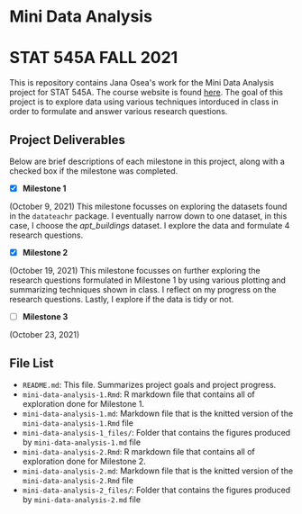 # Mini Data Analysis
# STAT 545A FALL 2021

This is repository contains Jana Osea's work for the Mini Data Analysis project for STAT 545A. The course website is found [here](https://stat545.stat.ubc.ca/course/). The goal of this project is to explore data using various techniques intorduced in class in order to formulate and answer various research questions.

## Project Deliverables

Below are brief descriptions of each milestone in this project, along with a checked box if the milestone was completed.

- [x] **Milestone 1** 

(October 9, 2021)
This milestone focusses on exploring the datasets found in the `datateachr` package. I eventually narrow down to one dataset, in this case, I choose the *apt_buildings* dataset. I explore the data and formulate 4 research questions.
- [x] **Milestone 2** 

(October 19, 2021)
This milestone focusses on further exploring the research questions formulated in Milestone 1 by using various plotting and summarizing techniques shown in class. I reflect on my progress on the research questions. Lastly, I explore if the data is tidy or not.

- [ ] **Milestone 3** 

(October 23, 2021)

## File List

- `README.md`: This file. Summarizes project goals and project progress.
- `mini-data-analysis-1.Rmd`: R markdown file that contains all of exploration done for Milestone 1.
- `mini-data-analysis-1.md`: Markdown file that is the knitted version of the  `mini-data-analysis-1.Rmd` file
- `mini-data-analysis-1_files/`: Folder that contains the figures produced by  `mini-data-analysis-1.md` file
- `mini-data-analysis-2.Rmd`: R markdown file that contains all of exploration done for Milestone 2.
- `mini-data-analysis-2.md`: Markdown file that is the knitted version of the  `mini-data-analysis-2.Rmd` file
- `mini-data-analysis-2_files/`: Folder that contains the figures produced by  `mini-data-analysis-2.md` file

